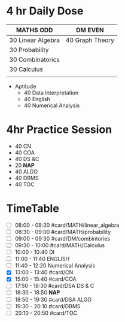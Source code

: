 # 4 hr Daily Dose
| MATHS **ODD**     | DM **EVEN**     |
| ----------------- | --------------- |
| 30 Linear Algebra | 40 Graph Theory |
| 30 Probability    |                 |
| 30 Combinatorics  |                 |
| 30 Calculus       |                 |
|                   |                 |

- Aptitude
	- 40 Data Interpretation
	- 40 English
	- 40 Numerical Analysis 

# 4hr Practice Session
- 40 CN
- 40 COA
- 40 DS &C
- 20 **NAP**
- 40 ALGO
- 40 DBMS
- 40 TOC
  
# TimeTable 
- [ ] 08:00 - 08:30 #card/MATH/linear_algebra 
- [ ] 08:30 - 09:00 #card/MATH/probability 
- [ ] 09:00 - 09:30 #card/DM/combintories 
- [ ] 09:30 - 10:00 #card/MATH/Calculus 
- [ ] 10:00 - 10:40 DI
- [ ] 11:00 - 11:40 ENGLISH
- [ ] 11:40 - 12:20 Numerical Analysis
- [x] 13:00 - 13:40 #card/CN 
- [x] 15:00 - 15:40 #card/COA
- [ ] 17:50 - 18:30 #card/DSA DS & C
- [ ] 18:30 - 18:50 **NAP**
- [ ] 18:50 - 19:30 #card/DSA ALGO
- [ ] 19:30 - 20:10 #card/DBMS
- [ ] 20:10 - 20:50 #card/TOC
